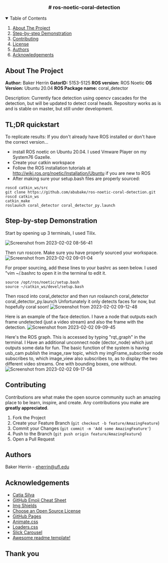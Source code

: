 <!-- PROJECT LOGO -->
<br />

  <h3 align="center"> # ros-noetic-coral-detection</h3>

<!-- TABLE OF CONTENTS -->
<details open="open">
  <summary>Table of Contents</summary>
  <ol>
    <li><a href="#about-the-project">About The Project</a></li>
    <li><a href="#Step-by-step Demonstration">Step-by-step Demonstration</a></li>
    <li><a href="#contributing">Contributing</a></li>
    <li><a href="#license">License</a></li>
    <li><a href="#authors">Authors</a></li>
    <li><a href="#acknowledgements">Acknowledgements</a></li>
  </ol>
</details>


<!-- ABOUT THE PROJECT -->
## About The Project

**Author:** Baker Herrin
**GatorID:** 5153-5125
**ROS version:** ROS Noetic
**OS Version:** Ubuntu 20.04
**ROS Package name:** coral_detector

Description:
Currently face detection using opencv cascades for the detection, but will be updated to detect coral heads.
Repository works as is and is stable on master, but still under development.

<!-- QUICKSTART -->
## TL;DR quickstart
To replicate results:
If you don't already have ROS installed or don't have the correct version...
- install ROS noetic on Ubuntu 20.04. I used Vmware Player on my System76 Gazelle.
- Create your catkin workspace
- Follow the ROS installation tutorials at http://wiki.ros.org/noetic/Installation/Ubuntu if you are new to ROS
- After making sure your setup.bash files are properly sourced:

```
roscd catkin_ws/src
git clone https://github.com/abubake/ros-noetic-coral-detection.git
roscd catkin_ws
catkin_make
roslaunch coral_detector coral_detector_py.launch
```
<!-- Step-by-step Demonstration -->
## Step-by-step Demonstration

Start by opening up 3 terminals, I used Tilix.

![Screenshot from 2023-02-02 08-56-41](https://user-images.githubusercontent.com/32299736/216391496-b5d76817-48ae-4d8c-add5-264510f6c79c.png)

Then run roscore. Make sure you have properly sourced your workspace.
![Screenshot from 2023-02-02 09-01-04](https://user-images.githubusercontent.com/32299736/216392017-9acedeb7-020a-4570-a543-a0588d9cce17.png)

For proper sourcing, add these lines to your bashrc as seen below. I used "vim ~/.bashrc to open it in the terminal to edit it.
```
source /opt/ros/noetic/setup.bash
source ~/catkin_ws/devel/setup.bash
```
Then roscd into coral_detector and then run roslaunch coral_detector coral_detector_py.launch
Unfortunately it only detects faces for now, but hopefully coral soon!
![Screenshot from 2023-02-02 09-12-48](https://user-images.githubusercontent.com/32299736/216394899-b36326d3-8a4f-4366-9caf-72e92474fe75.png)


Here is an example of the face detection. I have a node that outputs each frame undetected (just a video stream) and also the frame with the detection.
![Screenshot from 2023-02-02 09-09-45](https://user-images.githubusercontent.com/32299736/216394111-1b0be9bb-01f5-4309-b064-ad60b452571a.png)

Here's the ROS graph. This is accessed by typing "rqt_graph" in the terminal. I Have an additional unconnect node (dector_node) which just outputs some data for fun. The basic function of the system is having usb_cam publish the image_raw topic, which my imgFrame_subscriber node subscribes to, which image_view also subscribes to, as to display the two different video streams. One with bounding boxes, one without.
![Screenshot from 2023-02-02 09-17-58](https://user-images.githubusercontent.com/32299736/216395940-e3575c13-75d6-4aba-aa3a-1b61d3df16f4.png)


<!-- CONTRIBUTING -->
## Contributing

Contributions are what make the open source community such an amazing place to be learn, inspire, and create. Any contributions you make are **greatly appreciated**.

1. Fork the Project
2. Create your Feature Branch (`git checkout -b feature/AmazingFeature`)
3. Commit your Changes (`git commit -m 'Add some AmazingFeature'`)
4. Push to the Branch (`git push origin feature/AmazingFeature`)
5. Open a Pull Request

<!-- Authors -->
## Authors

Baker Herrin - eherrin@ufl.edu

<!-- ACKNOWLEDGEMENTS -->
## Acknowledgements

* [Catia Silva](https://faculty.eng.ufl.edu/catia-silva/)
* [GitHub Emoji Cheat Sheet](https://www.webpagefx.com/tools/emoji-cheat-sheet)
* [Img Shields](https://shields.io)
* [Choose an Open Source License](https://choosealicense.com)
* [GitHub Pages](https://pages.github.com)
* [Animate.css](https://daneden.github.io/animate.css)
* [Loaders.css](https://connoratherton.com/loaders)
* [Slick Carousel](https://kenwheeler.github.io/slick)
* [Awesome readme template!](https://github.com/catiaspsilva/README-template)

## Thank you

<!-- If this is useful: [![Buy me a coffee](https://www.buymeacoffee.com/assets/img/guidelines/download-assets-sm-1.svg)](https://www.buymeacoffee.com/catiaspsilva) -->

